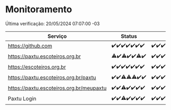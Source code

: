 # Monitoramento

Última verificação: 20/05/2024 07:07:00 -03

|Serviço|Status|Últimas 24h|
|---|---|---|
|https://github.com|<span title="2024-05-13: OK=24">✔️</span><span title="2024-05-14: OK=24">✔️</span><span title="2024-05-15: OK=24">✔️</span><span title="2024-05-16: OK=24">✔️</span><span title="2024-05-17: OK=24">✔️</span><span title="2024-05-18: OK=24">✔️</span><span title="2024-05-19: OK=11">✔️</span>|<span title="19/05/2024 08:06:00 -03 : 200">✔️</span><span title="19/05/2024 09:10:00 -03 : 200">✔️</span><span title="19/05/2024 10:05:00 -03 : 200">✔️</span><span title="19/05/2024 11:04:00 -03 : 200">✔️</span><span title="19/05/2024 12:05:00 -03 : 200">✔️</span><span title="19/05/2024 13:07:00 -03 : 200">✔️</span><span title="19/05/2024 14:05:00 -03 : 200">✔️</span><span title="19/05/2024 15:08:00 -03 : 200">✔️</span><span title="19/05/2024 16:03:00 -03 : 200">✔️</span><span title="19/05/2024 17:07:00 -03 : 200">✔️</span><span title="19/05/2024 18:06:00 -03 : 200">✔️</span><span title="19/05/2024 19:06:00 -03 : 200">✔️</span><span title="19/05/2024 20:07:00 -03 : 200">✔️</span><span title="19/05/2024 21:32:00 -03 : 200">✔️</span><span title="19/05/2024 22:48:00 -03 : 200">✔️</span><span title="19/05/2024 23:23:00 -03 : 200">✔️</span><span title="20/05/2024 00:08:00 -03 : 200">✔️</span><span title="20/05/2024 01:08:00 -03 : 200">✔️</span><span title="20/05/2024 02:08:00 -03 : 200">✔️</span><span title="20/05/2024 03:09:00 -03 : 200">✔️</span><span title="20/05/2024 04:07:00 -03 : 200">✔️</span><span title="20/05/2024 05:09:00 -03 : 200">✔️</span><span title="20/05/2024 06:08:00 -03 : 200">✔️</span><span title="20/05/2024 07:07:00 -03 : 200">✔️</span>|
|https://paxtu.escoteiros.org.br|<span title="2024-05-13: OK=23, Falhas=1">⚠️</span><span title="2024-05-14: OK=24">✔️</span><span title="2024-05-15: OK=23, Falhas=1">⚠️</span><span title="2024-05-16: OK=24">✔️</span><span title="2024-05-17: OK=24">✔️</span><span title="2024-05-18: OK=23, Falhas=1">⚠️</span><span title="2024-05-19: OK=11">✔️</span>|<span title="19/05/2024 08:06:00 -03 : 200">✔️</span><span title="19/05/2024 09:10:00 -03 : 200">✔️</span><span title="19/05/2024 10:05:00 -03 : 200">✔️</span><span title="19/05/2024 11:04:00 -03 : 200">✔️</span><span title="19/05/2024 12:05:00 -03 : 200">✔️</span><span title="19/05/2024 13:07:00 -03 : 200">✔️</span><span title="19/05/2024 14:05:00 -03 : 200">✔️</span><span title="19/05/2024 15:08:00 -03 : 200">✔️</span><span title="19/05/2024 16:03:00 -03 : 200">✔️</span><span title="19/05/2024 17:07:00 -03 : 200">✔️</span><span title="19/05/2024 18:06:00 -03 : 200">✔️</span><span title="19/05/2024 19:06:00 -03 : 200">✔️</span><span title="19/05/2024 20:07:00 -03 : 200">✔️</span><span title="19/05/2024 21:32:00 -03 : 200">✔️</span><span title="19/05/2024 22:48:00 -03 : 200">✔️</span><span title="19/05/2024 23:23:00 -03 : 200">✔️</span><span title="20/05/2024 00:08:00 -03 : 200">✔️</span><span title="20/05/2024 01:08:00 -03 : 200">✔️</span><span title="20/05/2024 02:08:00 -03 : 200">✔️</span><span title="20/05/2024 03:09:00 -03 : 200">✔️</span><span title="20/05/2024 04:07:00 -03 : 200">✔️</span><span title="20/05/2024 05:09:00 -03 : 200">✔️</span><span title="20/05/2024 06:08:00 -03 : 200">✔️</span><span title="20/05/2024 07:07:00 -03 : 200">✔️</span>|
|https://escoteiros.org.br|<span title="2024-05-13: OK=24">✔️</span><span title="2024-05-14: OK=24">✔️</span><span title="2024-05-15: OK=24">✔️</span><span title="2024-05-16: OK=24">✔️</span><span title="2024-05-17: OK=24">✔️</span><span title="2024-05-18: OK=24">✔️</span><span title="2024-05-19: OK=11">✔️</span>|<span title="19/05/2024 08:06:00 -03 : 200">✔️</span><span title="19/05/2024 09:10:00 -03 : 200">✔️</span><span title="19/05/2024 10:05:00 -03 : 200">✔️</span><span title="19/05/2024 11:04:00 -03 : 200">✔️</span><span title="19/05/2024 12:05:00 -03 : 200">✔️</span><span title="19/05/2024 13:07:00 -03 : 200">✔️</span><span title="19/05/2024 14:05:00 -03 : 200">✔️</span><span title="19/05/2024 15:08:00 -03 : 200">✔️</span><span title="19/05/2024 16:03:00 -03 : 200">✔️</span><span title="19/05/2024 17:07:00 -03 : 200">✔️</span><span title="19/05/2024 18:06:00 -03 : 200">✔️</span><span title="19/05/2024 19:06:00 -03 : 200">✔️</span><span title="19/05/2024 20:07:00 -03 : 200">✔️</span><span title="19/05/2024 21:32:00 -03 : 200">✔️</span><span title="19/05/2024 22:48:00 -03 : 200">✔️</span><span title="19/05/2024 23:23:00 -03 : 200">✔️</span><span title="20/05/2024 00:08:00 -03 : 200">✔️</span><span title="20/05/2024 01:08:00 -03 : 200">✔️</span><span title="20/05/2024 02:08:00 -03 : 200">✔️</span><span title="20/05/2024 03:09:00 -03 : 200">✔️</span><span title="20/05/2024 04:07:00 -03 : 200">✔️</span><span title="20/05/2024 05:09:00 -03 : 200">✔️</span><span title="20/05/2024 06:08:00 -03 : 200">✔️</span><span title="20/05/2024 07:07:00 -03 : 200">✔️</span>|
|https://paxtu.escoteiros.org.br/paxtu|<span title="2024-05-13: OK=24">✔️</span><span title="2024-05-14: OK=24">✔️</span><span title="2024-05-15: OK=23, Falhas=1">⚠️</span><span title="2024-05-16: OK=23, Falhas=1">⚠️</span><span title="2024-05-17: OK=23, Falhas=1">⚠️</span><span title="2024-05-18: OK=24">✔️</span><span title="2024-05-19: OK=11">✔️</span>|<span title="19/05/2024 08:06:00 -03 : 200">✔️</span><span title="19/05/2024 09:10:00 -03 : 200">✔️</span><span title="19/05/2024 10:05:00 -03 : 200">✔️</span><span title="19/05/2024 11:04:00 -03 : 200">✔️</span><span title="19/05/2024 12:05:00 -03 : 200">✔️</span><span title="19/05/2024 13:07:00 -03 : 200">✔️</span><span title="19/05/2024 14:05:00 -03 : 200">✔️</span><span title="19/05/2024 15:08:00 -03 : 200">✔️</span><span title="19/05/2024 16:03:00 -03 : 200">✔️</span><span title="19/05/2024 17:07:00 -03 : 200">✔️</span><span title="19/05/2024 18:06:00 -03 : 200">✔️</span><span title="19/05/2024 19:06:00 -03 : 200">✔️</span><span title="19/05/2024 20:07:00 -03 : 200">✔️</span><span title="19/05/2024 21:32:00 -03 : 200">✔️</span><span title="19/05/2024 22:48:00 -03 : 200">✔️</span><span title="19/05/2024 23:23:00 -03 : 200">✔️</span><span title="20/05/2024 00:08:00 -03 : 200">✔️</span><span title="20/05/2024 01:08:00 -03 : 200">✔️</span><span title="20/05/2024 02:08:00 -03 : 200">✔️</span><span title="20/05/2024 03:09:00 -03 : 200">✔️</span><span title="20/05/2024 04:07:00 -03 : 200">✔️</span><span title="20/05/2024 05:09:00 -03 : 200">✔️</span><span title="20/05/2024 06:08:00 -03 : 200">✔️</span><span title="20/05/2024 07:07:00 -03 : 200">✔️</span>|
|https://paxtu.escoteiros.org.br/meupaxtu|<span title="2024-05-13: OK=24">✔️</span><span title="2024-05-14: OK=24">✔️</span><span title="2024-05-15: OK=23, Falhas=1">⚠️</span><span title="2024-05-16: OK=24">✔️</span><span title="2024-05-17: OK=24">✔️</span><span title="2024-05-18: OK=24">✔️</span><span title="2024-05-19: OK=11">✔️</span>|<span title="19/05/2024 08:06:00 -03 : 200">✔️</span><span title="19/05/2024 09:10:00 -03 : 200">✔️</span><span title="19/05/2024 10:05:00 -03 : 200">✔️</span><span title="19/05/2024 11:04:00 -03 : 200">✔️</span><span title="19/05/2024 12:05:00 -03 : 200">✔️</span><span title="19/05/2024 13:07:00 -03 : 200">✔️</span><span title="19/05/2024 14:05:00 -03 : 200">✔️</span><span title="19/05/2024 15:08:00 -03 : 200">✔️</span><span title="19/05/2024 16:03:00 -03 : 200">✔️</span><span title="19/05/2024 17:07:00 -03 : 200">✔️</span><span title="19/05/2024 18:06:00 -03 : 200">✔️</span><span title="19/05/2024 19:06:00 -03 : 200">✔️</span><span title="19/05/2024 20:07:00 -03 : 200">✔️</span><span title="19/05/2024 21:32:00 -03 : 200">✔️</span><span title="19/05/2024 22:48:00 -03 : 200">✔️</span><span title="19/05/2024 23:23:00 -03 : 200">✔️</span><span title="20/05/2024 00:08:00 -03 : 200">✔️</span><span title="20/05/2024 01:08:00 -03 : 200">✔️</span><span title="20/05/2024 02:08:00 -03 : 200">✔️</span><span title="20/05/2024 03:09:00 -03 : 200">✔️</span><span title="20/05/2024 04:07:00 -03 : 200">✔️</span><span title="20/05/2024 05:09:00 -03 : 200">✔️</span><span title="20/05/2024 06:08:00 -03 : 200">✔️</span><span title="20/05/2024 07:07:00 -03 : 200">✔️</span>|
|Paxtu Login|<span title="2024-05-13: OK=24">✔️</span><span title="2024-05-14: OK=24">✔️</span><span title="2024-05-15: OK=23, Falhas=1">⚠️</span><span title="2024-05-16: OK=24">✔️</span><span title="2024-05-17: OK=24">✔️</span><span title="2024-05-18: OK=24">✔️</span><span title="2024-05-19: OK=11">✔️</span>|<span title="19/05/2024 08:06:00 -03 : 200">✔️</span><span title="19/05/2024 09:10:00 -03 : 200">✔️</span><span title="19/05/2024 10:05:00 -03 : 200">✔️</span><span title="19/05/2024 11:04:00 -03 : 200">✔️</span><span title="19/05/2024 12:05:00 -03 : 200">✔️</span><span title="19/05/2024 13:07:00 -03 : 200">✔️</span><span title="19/05/2024 14:05:00 -03 : 200">✔️</span><span title="19/05/2024 15:08:00 -03 : 200">✔️</span><span title="19/05/2024 16:03:00 -03 : 200">✔️</span><span title="19/05/2024 17:07:00 -03 : 200">✔️</span><span title="19/05/2024 18:06:00 -03 : 200">✔️</span><span title="19/05/2024 19:06:00 -03 : 200">✔️</span><span title="19/05/2024 20:07:00 -03 : 200">✔️</span><span title="19/05/2024 21:32:00 -03 : 200">✔️</span><span title="19/05/2024 22:48:00 -03 : 200">✔️</span><span title="19/05/2024 23:23:00 -03 : 200">✔️</span><span title="20/05/2024 00:08:00 -03 : 200">✔️</span><span title="20/05/2024 01:08:00 -03 : 200">✔️</span><span title="20/05/2024 02:08:00 -03 : 200">✔️</span><span title="20/05/2024 03:09:00 -03 : 200">✔️</span><span title="20/05/2024 04:07:00 -03 : 200">✔️</span><span title="20/05/2024 05:09:00 -03 : 200">✔️</span><span title="20/05/2024 06:08:00 -03 : 200">✔️</span><span title="20/05/2024 07:07:00 -03 : 200">✔️</span>|

